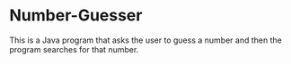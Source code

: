 # Number-Guesser
This is a Java program that asks the user to guess a number and then the program searches for that number.
